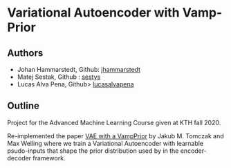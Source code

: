 # Variational Autoencoder with Vamp-Prior

## Authors ## 
* Johan Hammarstedt, Github: [jhammarstedt](https://github.com/jhammarstedt)
* Matej Sestak, Github : [sestys](https://github.com/sestys)
* Lucas Alva Pena, Github> [lucasalvapena](https://github.com/lucasalavapena)

## Outline
Project for the Advanced Machine Learning Course given at KTH fall 2020.

Re-implemented the paper [VAE with a VampPrior](https://arxiv.org/abs/1705.07120) by Jakub M. Tomczak and Max Welling where we train a Variational Autoencoder with learnable psudo-inputs that shape the prior distribution used by in the encoder-decoder framework.
